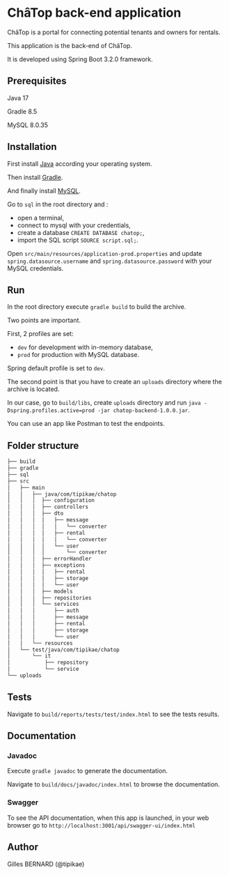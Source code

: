 # ChâTop back-end application
ChâTop is a portal for connecting potential tenants and owners for rentals.

This application is the back-end of ChâTop.

It is developed using Spring Boot 3.2.0 framework.

## Prerequisites
Java 17

Gradle 8.5

MySQL 8.0.35

## Installation
First install [Java](https://www.oracle.com/fr/java/technologies/downloads/#java17) according your operating system.

Then install [Gradle](https://gradle.org/install/).

And finally install [MySQL](https://dev.mysql.com/doc/mysql-installation-excerpt/8.0/en/).

Go to `sql` in the root directory and :
* open a terminal,
* connect to mysql with your credentials,
* create a database `CREATE DATABASE chatop;`,
* import the SQL script `SOURCE script.sql;`.

Open `src/main/resources/application-prod.properties` and update `spring.datasource.username` and `spring.datasource.password` with your MySQL credentials.

## Run
In the root directory execute `gradle build` to build the archive.

Two points are important.

First, 2 profiles are set: 
* `dev` for development with in-memory database,
* `prod` for production with MySQL database.

Spring default profile is set to `dev`.

The second point is that you have to create an `uploads` directory where the archive is located.

In our case, go to `build/libs`, create `uploads` directory and run `java -Dspring.profiles.active=prod -jar chatop-backend-1.0.0.jar`.

You can use an app like Postman to test the endpoints.

## Folder structure
```bash
├── build
├── gradle
├── sql
├── src
│   ├── main
│   │   ├── java/com/tipikae/chatop
│   │   │  ├── configuration
│   │   │  ├── controllers
│   │   │  ├── dto
│   │   │  │   ├── message
│   │   │  │   │   └── converter
│   │   │  │   ├── rental
│   │   │  │   │   └── converter
│   │   │  │   └── user
│   │   │  │       └── converter
│   │   │  ├── errorHandler
│   │   │  ├── exceptions
│   │   │  │   ├── rental
│   │   │  │   ├── storage
│   │   │  │   └── user
│   │   │  ├── models
│   │   │  ├── repositories
│   │   │  └── services
│   │   │      ├── auth
│   │   │      ├── message
│   │   │      ├── rental
│   │   │      ├── storage
│   │   │      └── user
│   │   └── resources
│   └── test/java/com/tipikae/chatop
│       └── it
│           ├── repository
│           └── service
└── uploads
```
## Tests
Navigate to `build/reports/tests/test/index.html` to see the tests results.
## Documentation
### Javadoc
Execute `gradle javadoc` to generate the documentation.

Navigate to `build/docs/javadoc/index.html` to browse the documentation.
### Swagger
To see the API documentation, when this app is launched, in your web browser go to `http://localhost:3001/api/swagger-ui/index.html`
## Author
Gilles BERNARD (@tipikae)
